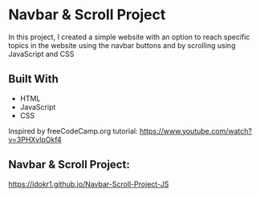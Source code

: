 # Navbar & Scroll Project
In this project, I created a simple website with an option to reach specific topics in the website using the navbar buttons and by scrolling using JavaScript and CSS

## Built With
- HTML
- JavaScript
- CSS

Inspired by freeCodeCamp.org tutorial: https://www.youtube.com/watch?v=3PHXvlpOkf4

## Navbar & Scroll Project:
https://idokr1.github.io/Navbar-Scroll-Project-JS
